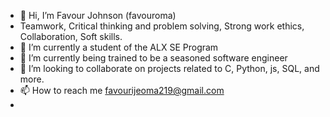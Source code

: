 - 👋 Hi, I’m Favour Johnson (favouroma)
- Teamwork, Critical thinking and problem solving, Strong work ethics, Collaboration, Soft skills.
- 👀 I’m currently a student of the ALX SE Program
- 🌱 I’m currently being trained to be a seasoned software engineer
- 💞️ I’m looking to collaborate on projects related to C, Python, js, SQL, and more.
- 📫 How to reach me favourijeoma219@gmail.com
- 

<!---
favouroma/favouroma is a ✨ special ✨ repository because its `README.md` (this file) appears on your GitHub profile.
You can click the Preview link to take a look at your changes.
--->

